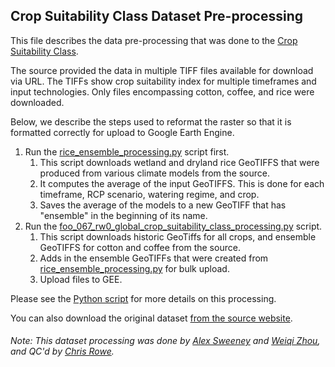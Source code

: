 ## Crop Suitability Class Dataset Pre-processing
This file describes the data pre-processing that was done to the [Crop Suitability Class](https://gaez-data-portal-hqfao.hub.arcgis.com/pages/theme-details-theme-4).

The source provided the data in multiple TIFF files available for download via URL. The TIFFs show crop suitability index for multiple timeframes and input technologies. Only files encompassing cotton, coffee, and rice were downloaded.

Below, we describe the steps used to reformat the raster so that it is formatted correctly for upload to Google Earth Engine.

1. Run the [rice_ensemble_processing.py](https://github.com/resource-watch/data-pre-processing/blob/master/foo_067_rw0_global_crop_suitability_class/rice_ensemble_processing.py) script first.
   1. This script downloads wetland and dryland rice GeoTIFFS that were produced from various climate models from the source.
   2. It computes the average of the input GeoTIFFS. This is done for each timeframe, RCP scenario, watering regime, and crop.
   3. Saves the average of the models to a new GeoTIFF that has "ensemble" in the beginning of its name.
2. Run the [foo_067_rw0_global_crop_suitability_class_processing.py](https://github.com/resource-watch/data-pre-processing/blob/master/foo_067_rw0_global_crop_suitability_class/foo_067_rw0_global_crop_suitability_class_processing.py) script.
   1. This script downloads historic GeoTiffs for all crops, and ensemble GeoTIFFS for cotton and coffee from the source.
   2. Adds in the ensemble GeoTIFFs that were created from [rice_ensemble_processing.py](https://github.com/resource-watch/data-pre-processing/blob/master/foo_067_rw0_global_crop_suitability_class/rice_ensemble_processing.py) for bulk upload.
   3. Upload files to GEE.

Please see the [Python script](https://github.com/resource-watch/data-pre-processing/blob/master/foo_067_rw0_global_crop_suitability_class/foo_067_rw0_global_crop_suitability_class_processing.py) for more details on this processing.

You can also download the original dataset [from the source website](https://gaez-data-portal-hqfao.hub.arcgis.com/pages/data-viewer).

###### Note: This dataset processing was done by [Alex Sweeney](https://github.com/alxswny) and [Weiqi Zhou](https://www.wri.org/profile/weiqi-zhou), and QC'd by [Chris Rowe](https://www.wri.org/profile/chris-rowe).

